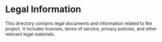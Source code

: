 # Legal Information
This directory contains legal documents and information related to the project. It includes licenses, terms of service, privacy policies, and other relevant legal materials.